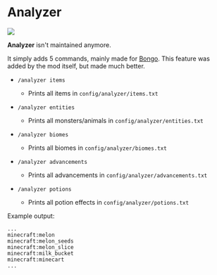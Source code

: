 # Analyzer
[![](https://cf.way2muchnoise.eu/407986.svg?badge_style=flat)](https://www.curseforge.com/minecraft/mc-mods/analyzer)  

**Analyzer** isn't maintained anymore.

It simply adds 5 commands, mainly made for [Bongo](https://modrinth.com/mod/bongo). This
feature was added by the mod itself, but made much better.

- `/analyzer items`
  - Prints all items in `config/analyzer/items.txt`

- `/analyzer entities`
  - Prints all monsters/animals in `config/analyzer/entities.txt`

- `/analyzer biomes`
  - Prints all biomes in `config/analyzer/biomes.txt`

- `/analyzer advancements`
  - Prints all advancements in `config/analyzer/advancements.txt`

- `/analyzer potions`
  - Prints all potion effects in `config/analyzer/potions.txt`

Example output:
```
...
minecraft:melon
minecraft:melon_seeds
minecraft:melon_slice
minecraft:milk_bucket
minecraft:minecart
...
```
